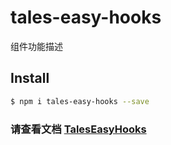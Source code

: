 # tales-easy-hooks

组件功能描述

## Install

```bash
$ npm i tales-easy-hooks --save
```


### 请查看文档 [TalesEasyHooks](talesxx.github.io/easyHooks/) 
